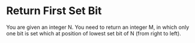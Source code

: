 # Return First Set Bit
You are given an integer N. You need to return an integer M, in which only one bit is set which at position of lowest set bit of N (from right to left).